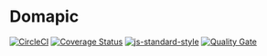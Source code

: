 # Domapic

[![CircleCI][circleci-image]][circleci-url]
[![Coverage Status][coverall-image]][coverall-url]
[![js-standard-style][standard-image]][standard-url]
[![Quality Gate][quality-gate-image]][quality-gate]


[circleci-image]: https://circleci.com/bb/domapic/domapic.svg?style=shield&circle-token=3e836b50c79fdfe6bcaa2f4879037443e2916b44
[circleci-url]: https://circleci.com/bb/domapic/domapic
[coverall-image]: https://coveralls.io/repos/bitbucket/domapic/domapic/badge.svg?branch=master&t=XYh3MA
[coverall-url]: https://coveralls.io/bitbucket/domapic/domapic?branch=master
[quality-gate]: https://sonarcloud.io/dashboard/index/domapic
[quality-gate-image]: https://sonarcloud.io/api/badges/gate?key=domapic
[standard-image]: https://img.shields.io/badge/code%20style-standard-brightgreen.svg
[standard-url]: http://standardjs.com/



